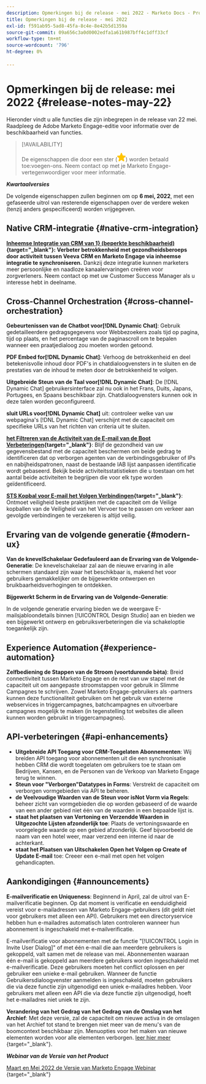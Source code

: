 ```yaml
---
description: Opmerkingen bij de release - mei 2022 - Marketo Docs - Productdocumentatie
title: Opmerkingen bij de release - mei 2022
exl-id: f591ab95-5ad8-45fa-8c4e-8e42b5d1359a
source-git-commit: 09a656c3a0d0002edfa1a61b987bff4c1dff33cf
workflow-type: tm+mt
source-wordcount: '796'
ht-degree: 0%

---
```


# Opmerkingen bij de release: mei 2022 {#release-notes-may-22}

Hieronder vindt u alle functies die zijn inbegrepen in de release van 22 mei. Raadpleeg de Adobe Marketo Engage-editie voor informatie over de beschikbaarheid van functies.

>[!AVAILABILITY]
>
>De eigenschappen die door een ster (![ worden aangegeven ster ](assets/yellow-star.png)) worden betaald toe:voegen-ons. Neem contact op met je Marketo Engage-vertegenwoordiger voor meer informatie.

**_Kwartaalversies_**

De volgende eigenschappen zullen beginnen om op **6 mei, 2022**, met een gefaseerde uitrol van resterende eigenschappen over de verdere weken (tenzij anders gespecificeerd) worden vrijgegeven.

## Native CRM-integratie {#native-crm-integration}

**[Inheemse Integratie van CRM van 1} (beperkte beschikbaarheid) ](/help/marketo/product-docs/crm-sync/veeva-crm-sync/understanding-the-veeva-crm-sync.md){target="_blank"}: Verbeter betrokkenheid met gezondheidsberoeps door activiteit tussen Veeva CRM en Marketo Engage via inheemse integratie te synchroniseren.** Dankzij deze integratie kunnen marketers meer persoonlijke en naadloze kanaalervaringen creëren voor zorgverleners. Neem contact op met uw Customer Success Manager als u interesse hebt in deelname.

## Cross-Channel Orchestration {#cross-channel-orchestration}

**Gebeurtenissen van de Chatbot voor[!DNL Dynamic Chat]**: Gebruik gedetailleerdere gedragsgegevens voor Webbezoekers zoals tijd op pagina, tijd op plaats, en het percentage van de paginascroll om te bepalen wanneer een praatjedialoog zou moeten worden getoond.

**PDF Embed for[!DNL Dynamic Chat]**: Verhoog de betrokkenheid en deel betekenisvolle inhoud door PDF&#39;s in chatdialoogvensters in te sluiten en de prestaties van de inhoud te meten door de betrokkenheid te volgen.

**Uitgebreide Steun van de Taal voor[!DNL Dynamic Chat]**: De [!DNL Dynamic Chat] gebruikersinterface zal nu ook in het Frans, Duits, Japans, Portugees, en Spaans beschikbaar zijn. Chatdialoogvensters kunnen ook in deze talen worden geconfigureerd.

**sluit URLs voor[!DNL Dynamic Chat]** uit: controleer welke van uw webpagina&#39;s [!DNL Dynamic Chat] verschijnt met de capaciteit om specifieke URLs van het richten van criteria uit te sluiten.

**[het Filtreren van de Activiteit van de E-mail van de Boot Verbeteringen](/help/marketo/product-docs/administration/email-setup/filtering-email-bot-activity.md){target="_blank"}**: Blijf de gezondheid van uw gegevensbestand met de capaciteit beschermen om beide gedrag te identificeren dat op verborgen agenten van de verbindingsgebruiker of IPs en nabijheidspatronen, naast de bestaande IAB lijst aanpassen identificatie wordt gebaseerd. Bekijk beide activiteitsstatistieken die u toestaan om het aantal beide activiteiten te begrijpen die voor elk type worden geïdentificeerd.

**[STS Kopbal voor E-mail het Volgen Verbindingen](/help/marketo/product-docs/administration/settings/email-tracking-link-headers.md){target="_blank"}**: Ontmoet veiligheid beste praktijken met de capaciteit om de Veilige kopballen van de Veiligheid van het Vervoer toe te passen om verkeer aan gevolgde verbindingen te verzekeren is altijd veilig.

## Ervaring van de volgende generatie {#modern-ux}

**Van de knevelSchakelaar Gedefauleerd aan de Ervaring van de Volgende-Generatie**: De knevelschakelaar zal aan de nieuwe ervaring in alle schermen standaard zijn waar het beschikbaar is, makend het voor gebruikers gemakkelijker om de bijgewerkte ontwerpen en bruikbaarheidsverhogingen te ontdekken.

**Bijgewerkt Scherm in de Ervaring van de Volgende-Generatie**:

In de volgende generatie ervaring bieden we de weergave E-mailsjabloondetails binnen [!UICONTROL Design Studio] aan en bieden we een bijgewerkt ontwerp en gebruiksverbeteringen die via schakeloptie toegankelijk zijn.

## Experience Automation {#experience-automation}

**Zelfbediening de Stappen van de Stroom (voortdurende bèta)**: Breid connectiviteit tussen Marketo Engage en de rest van uw stapel met de capaciteit uit om aangepaste stroomstappen voor gebruik in Slimme Campagnes te schrijven. Zowel Marketo Engage-gebruikers als -partners kunnen deze functionaliteit gebruiken om het gebruik van externe webservices in triggercampagnes, batchcampagnes en uitvoerbare campagnes mogelijk te maken (in tegenstelling tot websites die alleen kunnen worden gebruikt in triggercampagnes).

## API-verbeteringen {#api-enhancements}

* **Uitgebreide API Toegang voor CRM-Toegelaten Abonnementen**: Wij breiden API toegang voor abonnementen uit die een synchronisatie hebben CRM die wordt toegelaten om gebruikers toe te staan om Bedrijven, Kansen, en de Personen van de Verkoop van Marketo Engage terug te winnen.
* **Steun voor &quot;Verborgen&quot;Datatypes in Forms**: Verstrekt de capaciteit om verborgen vormgebieden via API te beheren.
* **de Veelvoudige Waarden van de Steun voor isNot Vorm via Regels**: beheer zicht van vormgebieden die op worden gebaseerd of de waarde van een ander gebied niet één van de waarden in een bepaalde lijst is.
* **staat het plaatsen van Vertoning en Verzendde Waarden in Uitgezochte Lijsten afzonderlijk toe**: Plaats de vertoningswaarde en voorgelegde waarde op een gebied afzonderlijk. Geef bijvoorbeeld de naam van een hotel weer, maar verzend een interne id naar de achterkant.
* **staat het Plaatsen van Uitschakelen Open het Volgen op Create of Update E-mail** toe: Creeer een e-mail met open het volgen gehandicapten.

## Aankondigingen {#announcements}

**E-mailverificatie en Uniqueness**: Beginnend in April, zal de uitrol van E-mailverificatie beginnen. Op dat moment is verificatie en eenduidigheid vereist voor e-mailadressen van Marketo Engage-gebruikers (dit geldt niet voor gebruikers met alleen een API). Gebruikers met een directoryservice hebben hun e-mailadres automatisch laten controleren wanneer hun abonnement is ingeschakeld met e-mailverificatie.

E-mailverificatie voor abonnementen met de functie &quot;[!UICONTROL Login in Invite User Dialog]&quot; of met één e-mail die aan meerdere gebruikers is gekoppeld, valt samen met de release van mei. Abonnementen waaraan één e-mail is gekoppeld aan meerdere gebruikers worden ingeschakeld met e-mailverificatie. Deze gebruikers moeten het conflict oplossen en per gebruiker een unieke e-mail gebruiken. Wanneer de functie Gebruikersdialoogvenster aanmelden is ingeschakeld, moeten gebruikers die via deze functie zijn uitgenodigd een uniek e-mailadres hebben. Voor gebruikers met alleen een API die via deze functie zijn uitgenodigd, hoeft het e-mailadres niet uniek te zijn.

**Verandering van het Gedrag van het Gedrag van de Omslag van het Archief**: Met deze versie, zal de capaciteit om nieuwe activa in de omslagen van het Archief tot stand te brengen niet meer van de menu&#39;s van de boomcontext beschikbaar zijn. Menuopties voor het maken van nieuwe elementen worden voor alle elementen verborgen. [ leer hier meer ](https://nation.marketo.com/t5/product-discussions/archive-folder-change-in-may-2022-release/m-p/324369#M183235){target="_blank"}.

**_Webinar van de Versie van het Product_**

[ Maart en Mei 2022 de Versie van Marketo Engage Webinar ](https://engage.marketo.com/2022_March_May_Release_Webinar_DemandPage.html){target="_blank"}
